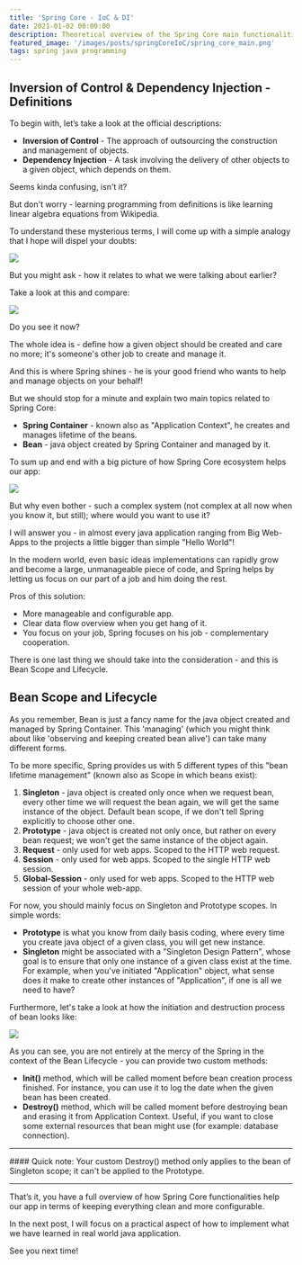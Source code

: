 ```yaml
---
title: 'Spring Core - IoC & DI'
date: 2021-01-02 00:00:00
description: Theoretical overview of the Spring Core main functionalities - Inversion of Control & Dependency Injection.
featured_image: '/images/posts/springCoreIoC/spring_core_main.png'
tags: spring java programming
---
```


## Inversion of Control & Dependency Injection - Definitions
To begin with, let’s take a look at the official descriptions:

* <b>Inversion of Control</b> - The approach of outsourcing the construction and management of objects.
* <b>Dependency Injection</b> - A task involving the delivery of other objects to a given object, which depends on them.

Seems kinda confusing, isn't it?

But don't worry - learning programming from definitions is like learning linear algebra equations from Wikipedia.

To understand these mysterious terms, I will come up with a simple analogy that I hope will dispel your doubts:

<div class="gallery" data-columns="1">
	<img src="{{site.baseurl}}/images/posts/springCoreIoC/car_engineer_diagram.png">
</div>

But you might ask - how it relates to what we were talking about earlier?

Take a look at this and compare:

<div class="gallery" data-columns="1">
	<img src="{{site.baseurl}}/images/posts/springCoreIoC/car_engineer_modified.png">
</div>

Do you see it now?

The whole idea is - define how a given object should be created and care no more; it's someone's other job to create and manage it.

And this is where <span class="inline_text">Spring</span> shines - he is your good friend who wants to help and manage objects on your behalf!

But we should stop for a minute and explain two main topics related to <span class="inline_text">Spring Core</span>:
* <b>Spring Container</b> - known also as "Application Context", he creates and manages lifetime of the beans.
* <b>Bean</b> - java object created by Spring Container and managed by it. 

To sum up and end with a big picture of how <span class="inline_text">Spring Core</span> ecosystem helps our app:

<div class="gallery" data-columns="1">
	<img src="{{site.baseurl}}/images/posts/springCoreIoC/car_engineer_end.png">
</div>

But why even bother - such a complex system (not complex at all now when you know it, but still); where would you want to use it?

I will answer you - in almost every java application ranging from Big Web-Apps to the projects a little bigger than simple "Hello World"!

In the modern world, even basic ideas implementations can rapidly grow and become a large, unmanageable piece of code, and Spring helps
by letting us focus on our part of a job and him doing the rest.

Pros of this solution:
* More manageable and configurable app.
* Clear data flow overview when you get hang of it.
* You focus on your job, Spring focuses on his job - complementary cooperation.

There is one last thing we should take into the consideration - and this is <span class="inline_text">Bean Scope and Lifecycle</span>.

## Bean Scope and Lifecycle
As you remember, <span class="inline_text">Bean</span> is just a fancy name for the java object created and managed by <span class="inline_text">Spring Container</span>.
This 'managing' (which you might think about like 'observing and keeping created bean alive') can take many different forms.

To be more specific, Spring provides us with 5 different types of this "bean lifetime management" (known also as <span class="inline_text">Scope</span> in which beans exist):
1. <b>Singleton</b> - java object is created only once when we request bean, every other time we will request the bean again, we will get the same instance of the object.
Default bean scope, if we don't tell Spring explicitly to choose other one.
2. <b>Prototype</b> - java object is created not only once, but rather on every bean request; we won't get the same instance of the object again.
3. <b>Request</b> - only used for web apps. Scoped to the HTTP web request.
4. <b>Session</b> - only used for web apps. Scoped to the single HTTP web session.
5. <b>Global-Session</b> - only used for web apps. Scoped to the HTTP web session of your whole web-app.

For now, you should mainly focus on <span class="inline_text">Singleton</span> and <span class="inline_text">Prototype</span> scopes.
In simple words:
* <b>Prototype</b> is what you know from daily basis coding, where every time you create java object of a given class, you will get new instance.
* <b>Singleton</b> might be associated with a "Singleton Design Pattern", whose goal is to ensure that only one instance of a given class exist at the time.
For example, when you've initiated "Application" object, what sense does it make to create other instances of "Application", if one is all we need to have?

Furthermore, let's take a look at how the initiation and destruction process of bean looks like:

<div class="gallery" data-columns="1">
	<img src="{{site.baseurl}}/images/posts/springCoreIoC/bean_lifecycle.png">
</div>

As you can see, you are not entirely at the mercy of the <span class="inline_text">Spring</span> in the context of the <span class="inline_text">Bean Lifecycle</span> - you can provide two custom methods:
* <b>Init()</b> method, which will be called moment before bean creation process finished. For instance, you can use it to log the date when the given bean has been created.
* <b>Destroy()</b> method, which will be called moment before destroying bean and erasing it from Application Context. Useful, if you want to close some external resources that bean might use (for example: database connection).

<hr>
#### Quick note:
Your custom <span class="inline_text">Destroy()</span> method only applies to the bean of <span class="inline_text">Singleton</span> scope; it can't be applied to the <span class="inline_text">Prototype</span>.
<hr>

That’s it, you have a full overview of how Spring Core functionalities help our app in terms of keeping everything clean and more configurable.

In the next post, I will focus on a practical aspect of how to implement what we have learned in real world java application.

See you next time!



